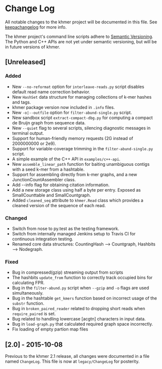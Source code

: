# Change Log
All notable changes to the khmer project will be documented in this file.
See [keepachangelog](http://keepachangelog.com/) for more info.

The khmer project's command line scripts adhere to
[Semantic Versioning](http://semver.org/). The Python and C++ APIs are not yet
under semantic versioning, but will be in future versions of khmer.

## [Unreleased]
### Added
- New `--no-reformat` option for `interleave-reads.py` script disables default
  read name correction behavior.
- New `HashSet` data structure for managing collections of k-mer hashes and
  tags.
- khmer package version now included in `.info` files.
- New `-o|--outfile` option for `filter-abund-single.py` script.
- New sandbox script `extract-compact-dbg.py` for computing a compact de Bruijn
  graph from sequence data.
- New `--quiet` flag to several scripts, silencing diagnostic messages in
  terminal output.
- Support for human-friendly memory requests (2G instead of 2000000000 or 2e9).
- Support for variable-coverage trimming in the `filter-abund-single.py` script.
- A simple example of the C++ API in `examples/c++-api`.
- New `assemble_linear_path` function for baiting unambiguous contigs with a
  seed k-mer from a hashtable.
- Support for assembling directly from k-mer graphs, and a new
  JunctionCountAssembler class.
- Add --info flag for obtaining citation information.
- Add a new storage class using half a byte per entry. Exposed as
  SmallCounttable and SmallCountgraph.
- Added `cleaned_seq` attribute to `khmer.Read` class which provides a cleaned
  version of the sequence of each read.

### Changed
- Switch from nose to py.test as the testing framework.
- Switch from internally managed Jenkins setup to Travis CI for continuous
  integration testing.
- Renamed core data structures: CountingHash --> Countgraph,
  Hashbits --> Nodegraph.

### Fixed
- Bug in compressed(gzip) streaming output from scripts
- The hashbits `update_from` function to correctly track occupied bins for
  calculating FPR.
- Bug in the `filter-abund.py` script when `--gzip` and `-o` flags are used
  simultaneously.
- Bug in the hashtable `get_kmers` function based on incorrect usage of the
  `substr` function.
- Bug in `broken_paired_reader` related to dropping short reads when
  `require_paired` is set.
- Bug related to handling lowercase [acgtn] characters in input data.
- Bug in `load-graph.py` that calculated required graph space incorrectly.
- Fix loading of empty partion map files

## [2.0] - 2015-10-08

Previous to the khmer 2.1 release, all changes were documented in a file named
`ChangeLog`. This file is now at `legacy/ChangeLog` for posterity.
